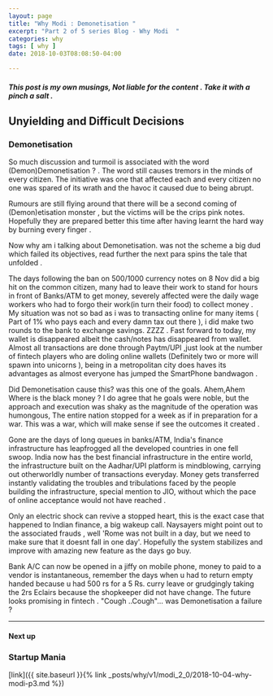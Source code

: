 ```yaml
---
layout: page
title: "Why Modi : Demonetisation "
excerpt: "Part 2 of 5 series Blog - Why Modi  "
categories: why
tags: [ why ]
date: 2018-10-03T08:08:50-04:00

---
```


##### This post is my own musings, Not liable for the content . Take it with a pinch a salt .



## Unyielding and Difficult Decisions

### Demonetisation

So much discussion and turmoil is associated with the word (Demon)Demonetisation ? . The word still causes tremors in the minds of every citizen. The initiative was one that affected each and every citizen no one was spared of its wrath and the havoc it caused due to being abrupt.

Rumours are still flying around that there will be a second coming of (Demon)etisation monster , but the victims will be the crips pink notes.
Hopefully they are prepared better this time after having learnt the hard way by burning every finger .

Now why am i talking about Demonetisation. was not the scheme a big dud which failed its objectives, read further the next para spins the tale that unfolded .

The days following the ban on 500/1000 currency notes on 8 Nov did a big hit on the common citizen, many had to leave their work to stand for hours in front of Banks/ATM  to get money, severely affected were the daily wage workers who had to forgo their work(in turn their food) to collect money .
My situation was not so bad as i was to transacting online for many items ( Part of 1% who pays each and every damn tax out there ), i did make two rounds to the bank to exchange savings. ZZZZ . Fast forward to today, my wallet is disappeared albeit the cash/notes has disappeared from wallet. Almost all transactions are done through Paytm/UPI ,just look at the number of fintech players who are doling online wallets (Definitely two or more will spawn into unicorns ), being in a metropolitan city does haves its advantages as almost everyone has jumped the SmartPhone bandwagon .

Did Demonetisation cause this? was this one of the goals. Ahem,Ahem Where is the black money ? I do agree that he goals were noble, but the approach and execution was shaky as the magnitude of the operation was humongous, The entire nation stopped for a week as if in preparation for a war. This was a war, which will make sense if see the outcomes it created .

Gone are the days of long queues in banks/ATM, India's finance infrastructure has leapfrogged all the developed countries in one fell swoop.
India now has the best financial infrastructure in the entire world, the infrastructure built on the Aadhar/UPI platform is mindblowing, carrying out otherworldly number of transactions everyday. Money gets transferred instantly validating the troubles and tribulations faced by the people building the infrastructure, special mention to JIO, without which the pace of online acceptance would not have reached .

Only an electric shock can revive a stopped heart, this is the exact case that happened to Indian finance, a big wakeup call. Naysayers might point out to the associated frauds , well 'Rome was not built in a day, but we need to make sure that it doesnt fall in one day'. Hopefully the system stabilizes and improve with amazing new feature as the days go buy.

Bank A/C can now be opened in a jiffy on mobile phone, money to paid to a vendor is instantaneous, remember the days when u had to return empty handed because u had 500 rs for a 5 Rs. curry leave or grudgingly taking the 2rs Eclairs because the shopkeeper did not have change. The future looks promising in fintech . "Cough ..Cough"... was Demonetisation a failure ?


---


#### Next up

### Startup Mania

[link]({{ site.baseurl }}{% link _posts/why/v1/modi_2_0/2018-10-04-why-modi-p3.md %})
